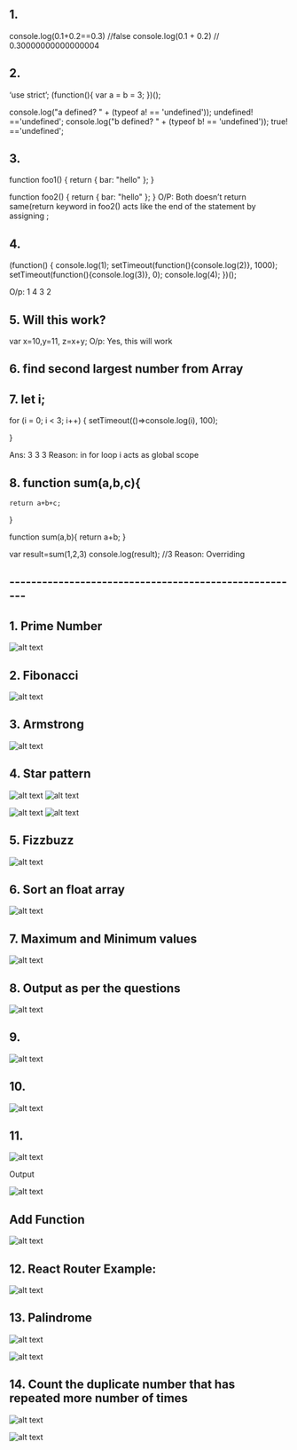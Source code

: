 ## 1. 
console.log(0.1+0.2==0.3) //false
console.log(0.1 + 0.2) // 0.30000000000000004


## 2. 

‘use strict’;
(function(){
 var a = b = 3;
})();

console.log("a defined? " + (typeof a! == 'undefined')); undefined! =='undefined'; 
console.log("b defined? " + (typeof b! == 'undefined')); true! =='undefined'; 


## 3. 	

function foo1()
{
  return {
      bar: "hello"
  };
}

function foo2()
{
  return
  {
      bar: "hello"
  };
}
O/P: Both doesn’t return same(return keyword in foo2() acts like the end of the statement by assigning ;


## 4. 	 

(function() {
    console.log(1); 
    setTimeout(function(){console.log(2)}, 1000); 
    setTimeout(function(){console.log(3)}, 0); 
    console.log(4);
})();


O/p: 1 4 3 2


## 5.  Will this work?
var x=10,y=11,
	z=x+y;
O/p: Yes, this will work


## 6. find second largest number from Array


## 7. let i;
for (i = 0; i < 3; i++) {
setTimeout(()=>console.log(i), 100);

}

Ans: 3 3 3
Reason: in for loop i acts as global scope


## 8.  function sum(a,b,c){
    return a+b+c;
   }

 function sum(a,b){
     return a+b;
 }

var result=sum(1,2,3)
console.log(result); //3
Reason: Overriding

## ------------------------------------------------------

## 1. Prime Number
![alt text](https://user-images.githubusercontent.com/42731246/142737068-e44fd4f6-bcaa-4bcd-8877-02fc87bcb420.png)


## 2. Fibonacci

![alt text](https://user-images.githubusercontent.com/42731246/142737071-a6361b5c-f22c-4063-be79-f0aba66870e6.png)


## 3. Armstrong

![alt text](https://user-images.githubusercontent.com/42731246/142737076-63406336-d4e7-4745-bd13-3864ba8f6955.png)


## 4.  Star pattern
![alt text](https://user-images.githubusercontent.com/42731246/142737082-e39bda74-694b-4b1c-bdb1-74c5e47067e2.png)
![alt text](https://user-images.githubusercontent.com/42731246/142737086-21951694-10a3-406a-b729-64b6e3323a1d.png)


![alt text](https://user-images.githubusercontent.com/42731246/142737090-43ab3984-dc3e-4e89-9974-60c7746effcb.png)
![alt text](https://user-images.githubusercontent.com/42731246/142737093-88975450-44bd-4d05-870e-e8ea5664eb14.png)


## 5. Fizzbuzz

![alt text](https://user-images.githubusercontent.com/42731246/142737101-b325b893-8fcc-4599-a9cb-a03681620d23.png)


## 6. Sort an float array

![alt text](https://user-images.githubusercontent.com/42731246/142737104-3226d003-513c-4cdd-8e3b-35fc619adb44.png)


## 7. Maximum and Minimum values

![alt text](https://user-images.githubusercontent.com/42731246/142737114-fbbb5a7f-7ba9-495b-8905-64f75b007a89.png)


## 8. Output as per the questions

![alt text](https://user-images.githubusercontent.com/42731246/142737118-1193f2c3-8e47-4fe7-a218-6fab385907cc.png)

## 9.
![alt text](https://user-images.githubusercontent.com/42731246/142737137-e5ef3dca-6caf-4779-93c5-b57f4850c009.png)


## 10. 
![alt text](https://user-images.githubusercontent.com/42731246/142737142-305bb31e-d5fc-4dbb-a489-6e3203a3c409.png)


## 11.
![alt text](https://user-images.githubusercontent.com/42731246/142737148-891f1992-82e2-4752-a55d-59cc5523a2f4.png)

Output

![alt text](https://user-images.githubusercontent.com/42731246/142737151-320d4b41-8754-4b7e-b64e-83a4f83197e0.png)


## Add Function

![alt text](https://user-images.githubusercontent.com/42731246/142737161-14d6d336-870c-4340-b3d7-1b3828e657a5.png)



## 12. React Router Example:

![alt text](https://user-images.githubusercontent.com/42731246/142737167-66209883-e033-41dd-9d14-e04f54f492d2.png)


## 13. Palindrome

![alt text](https://user-images.githubusercontent.com/42731246/142737175-6267b973-398c-45e2-94a8-f9c179357d9d.png)


![alt text](https://user-images.githubusercontent.com/42731246/142737178-1dd8c547-439f-4fec-bffe-e2d909788267.png)


## 14. Count the duplicate number that has repeated more number of times

![alt text](https://user-images.githubusercontent.com/42731246/142737180-f7b2c61c-726b-43c8-9d91-291d5aff0bbf.png)

![alt text](https://user-images.githubusercontent.com/42731246/142737184-77289625-f001-4606-bf83-9068a3252ebe.png)